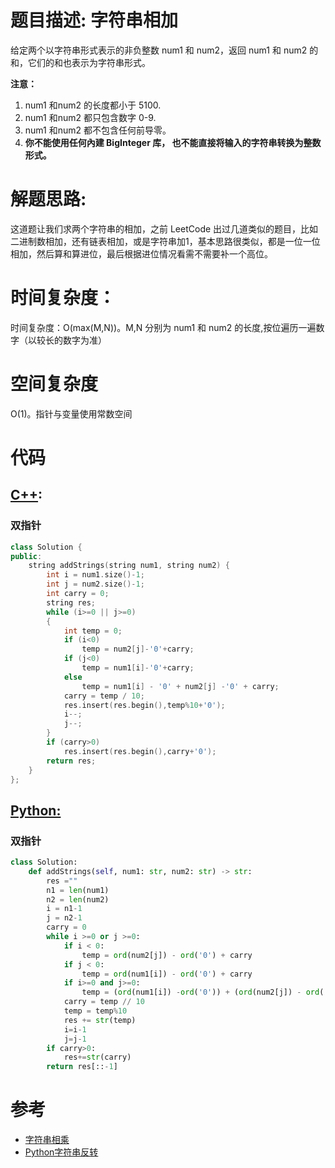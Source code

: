 # 题目描述: 字符串相加

给定两个以字符串形式表示的非负整数 num1 和 num2，返回 num1 和 num2 的和，它们的和也表示为字符串形式。

**注意：**

  1. num1 和num2 的长度都小于 5100.
  2. num1 和num2 都只包含数字 0-9.
  3. num1 和num2 都不包含任何前导零。
  4. **你不能使用任何內建 BigInteger 库， 也不能直接将输入的字符串转换为整数形式。**
  
# 解题思路:
  这道题让我们求两个字符串的相加，之前 LeetCode 出过几道类似的题目，比如二进制数相加，还有链表相加，或是字符串加1，基本思路很类似，都是一位一位相加，然后算和算进位，最后根据进位情况看需不需要补一个高位。

# 时间复杂度：
  时间复杂度：O(max(M,N))。M,N 分别为 num1 和 num2 的长度,按位遍历一遍数字（以较长的数字为准）
  
# 空间复杂度
  O(1)。指针与变量使用常数空间
  
# 代码

## [C++](./Add-Strings.cpp):

### 双指针
```c++
class Solution {
public:
    string addStrings(string num1, string num2) {
        int i = num1.size()-1;
        int j = num2.size()-1;
        int carry = 0;
        string res;
        while (i>=0 || j>=0)
        {
            int temp = 0;
            if (i<0)
                temp = num2[j]-'0'+carry;
            if (j<0)
                temp = num1[i]-'0'+carry;
            else
                temp = num1[i] - '0' + num2[j] -'0' + carry;
            carry = temp / 10;
            res.insert(res.begin(),temp%10+'0');
            i--;
            j--;
        }
        if (carry>0)
            res.insert(res.begin(),carry+'0');
        return res;
    }
};
```

## [Python:](https://github.com/bryceustc/LeetCode_Note/blob/master/python/Add-Strings/Add-Strings.py)
### 双指针
```python
class Solution:
    def addStrings(self, num1: str, num2: str) -> str:
        res =""
        n1 = len(num1)
        n2 = len(num2)
        i = n1-1
        j = n2-1
        carry = 0
        while i >=0 or j >=0:
            if i < 0:
                temp = ord(num2[j]) - ord('0') + carry
            if j < 0:
                temp = ord(num1[i]) - ord('0') + carry
            if i>=0 and j>=0:
                temp = (ord(num1[i]) -ord('0')) + (ord(num2[j]) - ord('0')) + carry
            carry = temp // 10
            temp = temp%10
            res += str(temp)
            i=i-1
            j=j-1
        if carry>0:
            res+=str(carry)
        return res[::-1]
```
# 参考
  - [字符串相乘](https://github.com/bryceustc/LeetCode_Note/edit/master/cpp/Multiply-Strings/README.md)
  - [Python字符串反转](https://www.runoob.com/python3/python-string-reverse.html)
